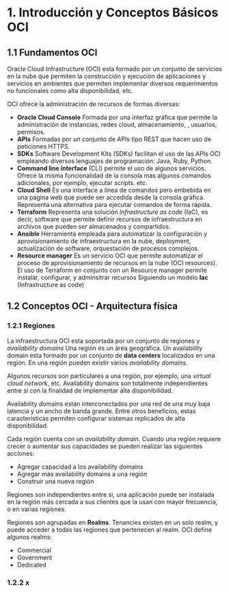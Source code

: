 # 1. Introducción y Conceptos Básicos OCI

## 1.1 Fundamentos OCI

Oracle Cloud Infrastructure (OCI) esta formado por un conjunto de servicios en
la nube que permiten la construcción y ejecución de aplicaciones y servicios
en ambientes que permiten implementar diversos requerimientos no funcionales como
alta disponibilidad, etc.

OCI ofrece la administración de recursos de formas diversas:

* **Oracle Cloud Console** Formada por una interfaz gráfica que permite la
  administración de instancias, redes cloud, almacenamiento, , usuarios, permisos.
* **APIs** Formadas por un conjunto de APIs tipo REST  que hacen uso de peticiones
  HTTPS.
* **SDKs**  Software Development Kits (SDKs) facilitan el uso de las APIs OCI
  empleando diversos lenguajes de programación: Java, Ruby, Python.
* **Command line interface** (CLI) permite el uso de algunos servicios. Ofrece
  la misma funcionalidad de la consola mas algunos comandos adicionales, por
  ejemplo, ejecutar scripts. etc.
* **Cloud Shell** Es una interface a línea de comandos pero embebida en una
   página web que puede ser accedida desde la consola gráfica. Representa una
   alternativa para ejecutar comandos de forma rápida.
* **Terraform** Representa una solución _Infrastructure as code_ (IaC), es decir,
  software  que permite definir recursos de infraestructura en archivos  que
  pueden ser almacenados y compartidos.
* **Ansible** Herramienta empleada para automatizar la configuración y aprovisionamiento
  de infraestructura en la nube, deployment, actualización de software, orquestación
  de procesos complejos.
* **Resource manager** Es un servicio OCI que permite automatizar el proceso de
 aprovisionamiento de recursos en la nube (OCI resources). El uso de Terraform en
 conjunto con un Resource manager permite instalar, configurar, y adminsitrar
 recursos Siguiendo un modelo **Iac** (Infrastructure as code)

## 1.2 Conceptos OCI - Arquitectura física

### 1.2.1 Regiones

La infraestructura OCI esta soportada por un conjunto de regiones y _availability domains_
Una región es un área geográfica. Un availability domain  esta formado por un conjunto
de **data centers** localizados en una región. En una región pueden existir varios
_availability domains_.

Algunos recursos son particulares a una región, por ejemplo, una _virtual cloud network_,
etc. Availability domains son totalmente independientes entre sí con la finalidad
de implementar alta disponibilidad.

Availability domains están interconectados por una red de una muy baja latencia y un
ancho de banda grande. Entre otros beneficios, estas características permiten
configurar sistemas replicados de alta disponibilidad.

Cada región cuenta con un _availability domain_.  Cuando una región requiere crecer
o aumentar sus capacidades se pueden realizar las siguientes acciones:

* Agregar capacidad  a los availability domains
* Agregar más availability domains a una región
* Construir una nueva región

Regiones son independientes entre si, una aplicación puede ser instalada en la
región más cercada a sus clientes que la usan con mayor frecuencia, o en varias
regiones.

Regiones son agrupadas en **Realms**. Tenancies existen en un solo realm,
y puede acceder a todas las regiones que pertenecen al realm. OCI  define
algunos realms:

* Commercial
* Government
* Dedicated

### 1.2.2 x
